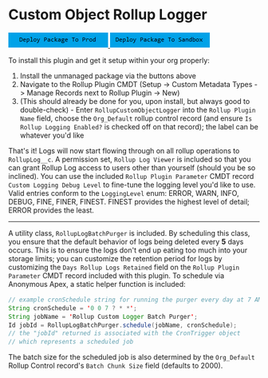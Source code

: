 # Custom Object Rollup Logger

<a href="https://login.salesforce.com/packaging/installPackage.apexp?p0=04t6g000008SijqAAC">
  <img alt="Deploy to Salesforce"
       src="../../media/deploy-package-to-prod.png">
</a>

<a href="https://test.salesforce.com/packaging/installPackage.apexp?p0=04t6g000008SijqAAC">
  <img alt="Deploy to Salesforce Sandbox"
       src="../../media/deploy-package-to-sandbox.png">
</a>

To install this plugin and get it setup within your org properly:

1. Install the unmanaged package via the buttons above
2. Navigate to the Rollup Plugin CMDT (Setup -> Custom Metadata Types -> Manage Records next to Rollup Plugin -> New)
3. (This should already be done for you, upon install, but always good to double-check) - Enter `RollupCustomObjectLogger` into the `Rollup Plugin Name` field, choose the `Org_Default` rollup control record (and ensure `Is Rollup Logging Enabled?` is checked off on that record); the label can be whatever you'd like

That's it! Logs will now start flowing through on all rollup operations to `RollupLog__c`. A permission set, `Rollup Log Viewer` is included so that you can grant Rollup Log access to users other than yourself (should you be so inclined). You can use the included `Rollup Plugin Parameter` CMDT record `Custom Logging Debug Level` to fine-tune the logging level you'd like to use. Valid entries conform to the `LoggingLevel` enum: ERROR, WARN, INFO, DEBUG, FINE, FINER, FINEST. FINEST provides the highest level of detail; ERROR provides the least.

---

A utility class, `RollupLogBatchPurger` is included. By scheduling this class, you ensure that the default behavior of logs being deleted every **5** days occurs. This is to ensure the logs don't end up eating too much into your storage limits; you can customize the retention period for logs by customizing the `Days Rollup Logs Retained` field on the `Rollup Plugin Parameter` CMDT record included with this plugin. To schedule via Anonymous Apex, a static helper function is included:

```java
// example cronSchedule string for running the purger every day at 7 AM:
String cronSchedule = '0 0 7 ? * *';
String jobName = 'Rollup Custom Logger Batch Purger';
Id jobId = RollupLogBatchPurger.schedule(jobName, cronSchedule);
// the "jobId" returned is associated with the CronTrigger object
// which represents a scheduled job
```

The batch size for the scheduled job is also determined by the `Org_Default` Rollup Control record's `Batch Chunk Size` field (defaults to 2000).

